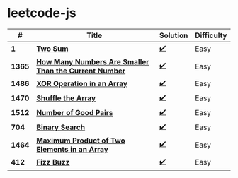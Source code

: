# leetcode-js

|  #    | Title                                                 |  Solution                                                                 | Difficulty |
|-------|------------------------------------------------------ | ------------------------------------------------------------------------- | -----------|
**1**   | [**Two Sum**](https://leetcode.com/problems/two-sum/) | [:heavy_check_mark:](https://github.com/minimalsm/Leetcode-JS/issues/1) | Easy       |
**1365**   | [**How Many Numbers Are Smaller Than the Current Number**](https://leetcode.com/problems/how-many-numbers-are-smaller-than-the-current-number/) | [:heavy_check_mark:](https://github.com/minimalsm/Leetcode-JS/issues/2) | Easy       |
**1486**   | [**XOR Operation in an Array**](https://leetcode.com/problems/xor-operation-in-an-array/) | [:heavy_check_mark:](https://github.com/minimalsm/Leetcode-JS/issues/3) | Easy       |
**1470**   | [**Shuffle the Array**](https://leetcode.com/problems/shuffle-the-array/) | [:heavy_check_mark:](https://github.com/minimalsm/Leetcode-JS/issues/4) | Easy       |
**1512**   | [**Number of Good Pairs**](https://leetcode.com/problems/number-of-good-pairs/) | [:heavy_check_mark:](https://github.com/minimalsm/Leetcode-JS/issues/5) | Easy       |
**704**   | [**Binary Search**](https://leetcode.com/problems/binary-search/) | [:heavy_check_mark:](https://github.com/minimalsm/Leetcode-JS/issues/6) | Easy       |
**1464**   | [**Maximum Product of Two Elements in an Array**](https://leetcode.com/problems/maximum-product-of-two-elements-in-an-array/) | [:heavy_check_mark:](https://github.com/minimalsm/Leetcode-JS/issues/7) | Easy       |
**412**   | [**Fizz Buzz**](https://leetcode.com/problems/fizz-buzz/) | [:heavy_check_mark:](https://github.com/minimalsm/Leetcode-JS/issues/8) | Easy       |


